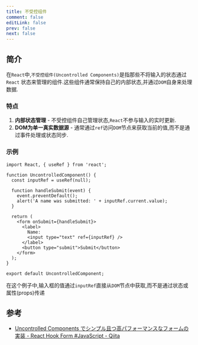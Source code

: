 ```yaml
---
title: 不受控组件
comment: false
editLink: false
prev: false
next: false
---
```


## 简介

在`React`中,`不受控组件(Uncontrolled Components)`是指那些不将输入的状态通过`React`
状态来管理的组件.这些组件通常保持自己的内部状态,并通过`DOM`自身来处理数据.

### 特点

1. **内部状态管理** - 不受控组件自己管理状态,`React`不参与输入的实时更新.
2. **DOM为单一真实数据源** - 通常通过`ref`访问`DOM`节点来获取当前的值,而不是通过事件处理或状态同步.

### 示例

```tsx
import React, { useRef } from 'react';

function UncontrolledComponent() {
  const inputRef = useRef(null);

  function handleSubmit(event) {
    event.preventDefault();
    alert('A name was submitted: ' + inputRef.current.value);
  }

  return (
    <form onSubmit={handleSubmit}>
      <label>
        Name:
        <input type="text" ref={inputRef} />
      </label>
      <button type="submit">Submit</button>
    </form>
  );
}

export default UncontrolledComponent;
```

在这个例子中,输入框的值通过`inputRef`直接从`DOM`节点中获取,而不是通过状态或属性(props)传递


## 参考

* [Uncontrolled Components でシンプル且つ高パフォーマンスなフォームの実装 - React Hook Form #JavaScript - Qiita](https://qiita.com/kotarella1110/items/da32add730e2b5451704)
